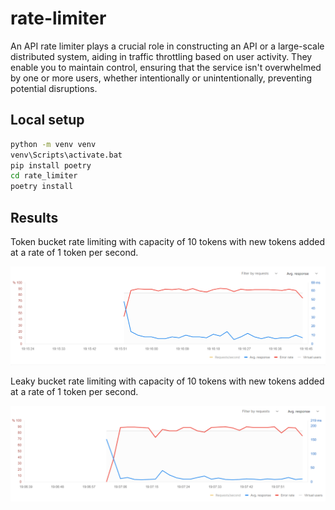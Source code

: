 # rate-limiter
An API rate limiter plays a crucial role in constructing an API or a large-scale distributed system, aiding in traffic throttling based on user activity. They enable you to maintain control, ensuring that the service isn't overwhelmed by one or more users, whether intentionally or unintentionally, preventing potential disruptions.


## Local setup

```sh
python -m venv venv
venv\Scripts\activate.bat
pip install poetry
cd rate_limiter
poetry install
```

## Results

Token bucket rate limiting with capacity of 10 tokens with new tokens added at a rate of 1 token per second.

![token_bucket_performance_testing](./screenshots/token_bucket.PNG)

Leaky bucket rate limiting with capacity of 10 tokens with new tokens added at a rate of 1 token per second.

![leaky_bucket_performance_testing](./screenshots/leaky_bucket.PNG)